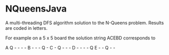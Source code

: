 # NQueensJava
A multi-threading DFS algorithm solution to the N-Queens problem. Results are coded in letters.

For example on a 5 x 5 board the solution string ACEBD corresponds to

A  Q - - - -
B  - - - Q -
C  - Q - - -
D  - - - - Q
E  - - Q - -